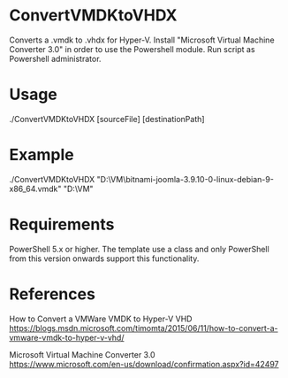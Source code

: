 ConvertVMDKtoVHDX
===================
Converts a .vmdk to .vhdx for Hyper-V. Install "Microsoft Virtual Machine Converter 3.0" in order
to use the Powershell module. Run script as Powershell administrator.

Usage
=====
./ConvertVMDKtoVHDX [sourceFile] [destinationPath]

Example
=======
./ConvertVMDKtoVHDX "D:\VM\bitnami-joomla-3.9.10-0-linux-debian-9-x86_64.vmdk" "D:\VM"

Requirements
============
PowerShell 5.x or higher. The template use a class and only PowerShell from this version onwards support this functionality.

References
==========
How to Convert a VMWare VMDK to Hyper-V VHD<br />
https://blogs.msdn.microsoft.com/timomta/2015/06/11/how-to-convert-a-vmware-vmdk-to-hyper-v-vhd/

Microsoft Virtual Machine Converter 3.0<br />
https://www.microsoft.com/en-us/download/confirmation.aspx?id=42497

